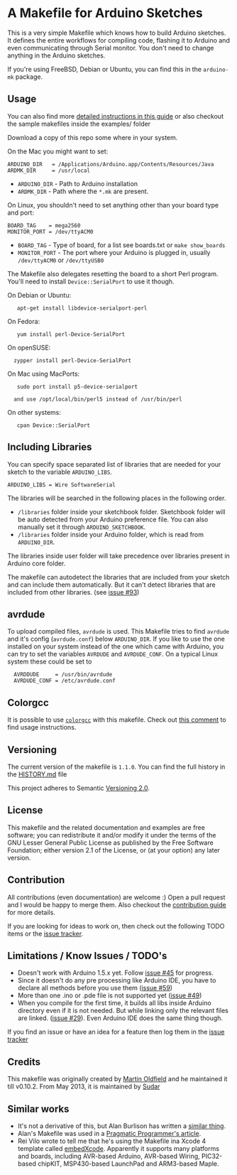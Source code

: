 # A Makefile for Arduino Sketches

This is a very simple Makefile which knows how to build Arduino sketches. It defines the entire workflows for compiling code, flashing it to Arduino and even communicating through Serial monitor. You don't need to change anything in the Arduino sketches.

If you're using FreeBSD, Debian or Ubuntu, you can find this in the `arduino-mk` package.

## Usage

You can also find more [detailed instructions in this guide](http://hardwarefun.com/tutorials/compiling-arduino-sketches-using-makefile) or also checkout the sample makefiles inside the examples/ folder

Download a copy of this repo some where in your system.

On the Mac you might want to set:

    ARDUINO_DIR   = /Applications/Arduino.app/Contents/Resources/Java
    ARDMK_DIR     = /usr/local

- `ARDUINO_DIR` - Path to Arduino installation
- `ARDMK_DIR`   - Path where the `*.mk` are present.

On Linux, you shouldn't need to set anything other than your board type and port:

    BOARD_TAG    = mega2560
    MONITOR_PORT = /dev/ttyACM0

- `BOARD_TAG` - Type of board, for a list see boards.txt or `make show_boards`
- `MONITOR_PORT` - The port where your Arduino is plugged in, usually `/dev/ttyACM0` or `/dev/ttyUSB0`

The Makefile also delegates resetting the board to a short Perl program.
You'll need to install `Device::SerialPort` to use it though.

On Debian or Ubuntu:

       apt-get install libdevice-serialport-perl

On Fedora:

       yum install perl-Device-SerialPort

On openSUSE:

      zypper install perl-Device-SerialPort

On Mac using MacPorts:

       sudo port install p5-device-serialport

      and use /opt/local/bin/perl5 instead of /usr/bin/perl

On other systems:

       cpan Device::SerialPort

## Including Libraries

You can specify space separated list of libraries that are needed for your sketch to the variable `ARDUINO_LIBS`.

`ARDUINO_LIBS = Wire SoftwareSerial`

The libraries will be searched in the following places in the following order.

- `/libraries` folder inside your sketchbook folder. Sketchbook folder will be auto detected from your Arduino preference file. You can also manually set it through `ARDUINO_SKETCHBOOK`.
- `/libraries` folder inside your Arduino folder, which is read from `ARDUINO_DIR`.

The libraries inside user folder will take precedence over libraries present in Arduino core folder.

The makefile can autodetect the libraries that are included from your sketch and can include them automatically. But it can't detect libraries that are included from other libraries. (see [issue #93](https://github.com/sudar/Arduino-Makefile/issues/93))

## avrdude

To upload compiled files, `avrdude` is used. This Makefile tries to find `avrdude` and it's config (`avrdude.conf`) below `ARDUINO_DIR`. If you like to use the one installed on your system instead of the one which came with Arduino, you can try to set the variables `AVRDUDE` and `AVRDUDE_CONF`. On a typical Linux system these could be set to

      AVRDDUDE     = /usr/bin/avrdude
      AVRDUDE_CONF = /etc/avrdude.conf

## Colorgcc

It is possible to use [`colorgcc`](https://github.com/colorgcc/colorgcc) with this makefile. Check out [this comment](http://hardwarefun.com/tutorials/compiling-arduino-sketches-using-makefile#comment-1408) to find usage instructions.

## Versioning

The current version of the makefile is `1.1.0`. You can find the full history in the [HISTORY.md](HISTORY.md) file

This project adheres to Semantic [Versioning 2.0](http://semver.org/).

## License

This makefile and the related documentation and examples are free software; you can redistribute it and/or modify it
under the terms of the GNU Lesser General Public License as
published by the Free Software Foundation; either version 2.1 of the License, or (at your option) any later version.

## Contribution

All contributions (even documentation) are welcome :) Open a pull request and I would be happy to merge them.
Also checkout the [contribution guide](CONTRIBUTING.md) for more details.

If you are looking for ideas to work on, then check out the following TODO items or the [issue tracker](https://github.com/sudar/Arduino-Makefile/issues/).

## Limitations / Know Issues / TODO's

- Doesn't work with Arduino 1.5.x yet. Follow [issue #45](https://github.com/sudar/Arduino-Makefile/issues/45) for progress.
- Since it doesn't do any pre processing like Arduino IDE, you have to declare all methods before you use them ([issue #59](https://github.com/sudar/Arduino-Makefile/issues/59))
- More than one .ino or .pde file is not supported yet ([issue #49](https://github.com/sudar/Arduino-Makefile/issues/49))
- When you compile for the first time, it builds all libs inside Arduino directory even if it is not needed. But while linking only the relevant files are linked. ([issue #29](https://github.com/sudar/Arduino-Makefile/issues/29)). Even Arduino IDE does the same thing though.

If you find an issue or have an idea for a feature then log them in the [issue tracker](https://github.com/sudar/Arduino-Makefile/issues/)

## Credits

This makefile was originally created by [Martin Oldfield](http://mjo.tc/atelier/2009/02/arduino-cli.html) and he maintained it till v0.10.2.
From May 2013, it is maintained by [Sudar](http://hardwarefun.com/tutorials/compiling-arduino-sketches-using-makefile)

## Similar works
- It's not a derivative of this, but Alan Burlison has written a [similar thing](http://bleaklow.com/2010/06/04/a_makefile_for_arduino_sketches.html).
- Alan's Makefile was used in a [Pragmatic Programmer's article](http://pragprog.com/magazines/2011-04/advanced-arduino-hacking).
- Rei Vilo wrote to tell me that he's using the Makefile ina Xcode 4 template called [embedXcode](http://embedxcode.weebly.com/). Apparently it supports many platforms and boards, including AVR-based Arduino, AVR-based Wiring, PIC32-based chipKIT, MSP430-based LaunchPad and ARM3-based Maple.
